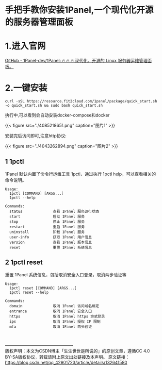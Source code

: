 # 手把手教你安装1Panel,一个现代化开源的服务器管理面板


# 1.进入官网
[GitHub - 1Panel-dev/1Panel: 🔥 🔥 🔥 现代化、开源的 Linux 服务器运维管理面板。](https://github.com/1Panel-dev/1Panel)

# 2.一键安装
```
curl -sSL https://resource.fit2cloud.com/1panel/package/quick_start.sh -o quick_start.sh && sudo bash quick_start.sh
```

执行中,可以看到会自动安装docker-compose和docker

{{< figure src="./4085218651.png" caption="图片1" >}}

安装完后访问即可,注意http协议:

{{< figure src="./4043262894.png" caption="图片2" >}}


## 1 1pctl
1Panel 默认内置了命令行运维工具 1pctl，通过执行 1pctl help，可以查看相关的命令说明。

```
Usage:
  1pctl [COMMAND] [ARGS...]
  1pctl --help
 
Commands: 
  status              查看 1Panel 服务运行状态
  start               启动 1Panel 服务
  stop                停止 1Panel 服务
  restart             重启 1Panel 服务
  uninstall           卸载 1Panel 服务
  user-info           获取 1Panel 用户信息
  version             查看 1Panel 版本信息
  reset               重置 1Panel 系统信息

```

## 2 1pctl reset
重置 1Panel 系统信息，包括取消安全入口登录，取消两步验证等

```
Usage:
  1pctl reset [COMMAND] [ARGS...]
  1pctl reset --help
 
Commands: 
  domain              取消 1Panel 访问域名绑定
  entrance            取消 1Panel 安全入口
  https               取消 1Panel https 方式登录
  ips                 取消 1Panel 授权 IP 限制
  mfa                 取消 1Panel 两步验证

```
<br>

————————————————<br>
版权声明：本文为CSDN博主「生生世世是所说的」的原创文章，遵循CC 4.0 BY-SA版权协议，转载请附上原文出处链接及本声明。
原文链接：https://blog.csdn.net/qq_42901723/article/details/132641580



